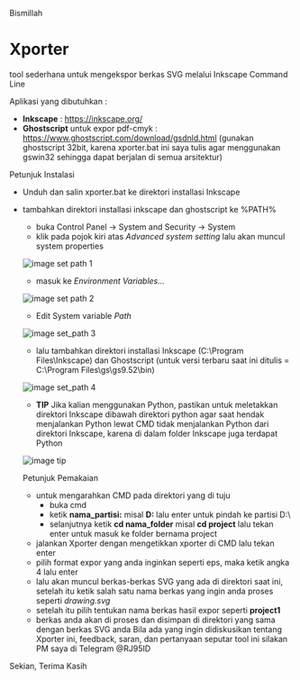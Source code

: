 Bismillah

# Xporter
tool sederhana untuk mengekspor berkas SVG melalui Inkscape Command Line

Aplikasi yang dibutuhkan :
- **Inkscape** : https://inkscape.org/
- **Ghostscript** untuk expor pdf-cmyk : https://www.ghostscript.com/download/gsdnld.html (gunakan ghostscript 32bit, karena xporter.bat ini saya tulis agar menggunakan gswin32 sehingga dapat berjalan di semua arsitektur)

Petunjuk Instalasi

- Unduh dan salin xporter.bat ke direktori installasi Inkscape
- tambahkan direktori installasi inkscape dan ghostscript ke %PATH%
	- buka Control Panel -> System and Security -> System 
	- klik pada pojok kiri atas *Advanced system setting* lalu akan muncul system properties
	
	 ![image set path 1](https://github.com/maslanangdev/inkporter/blob/windows/tutorial_image/3.png)

	- masuk ke *Environment Variables...*
	
	 ![image set path 2](https://github.com/maslanangdev/inkporter/blob/windows/tutorial_image/4.png)
	
	- Edit System variable *Path*
	
	 ![image set_path 3](https://github.com/maslanangdev/inkporter/blob/windows/tutorial_image/5.png)
	
	- lalu tambahkan direktori installasi Inkscape (C:\Program Files\Inkscape) dan Ghostscript (untuk versi terbaru saat ini ditulis = C:\Program Files\gs\gs9.52\bin)
	
	![image set_path 4](https://github.com/maslanangdev/inkporter/blob/windows/tutorial_image/7.png)
	
	- **TIP** Jika kalian menggunakan Python, pastikan untuk meletakkan direktori Inkscape dibawah direktori python agar saat hendak menjalankan Python lewat CMD tidak menjalankan Python dari direktori Inkscape, karena di dalam folder Inkscape juga terdapat Python
	
	![image tip](https://github.com/maslanangdev/inkporter/blob/windows/tutorial_image/tip1.png)
  
  Petunjuk Pemakaian
  
  * untuk mengarahkan CMD pada direktori yang di tuju
	  * buka cmd
	  * ketik **nama_partisi:** misal **D:** lalu enter untuk pindah ke partisi D:\
 	  * selanjutnya ketik **cd nama_folder** misal **cd project** lalu tekan enter untuk masuk ke folder bernama project
  * jalankan Xporter dengan mengetikkan xporter di CMD lalu tekan enter
  * pilih format expor yang anda inginkan seperti eps, maka ketik angka 4 lalu enter
  * lalu akan muncul berkas-berkas SVG yang ada di direktori saat ini, setelah itu ketik salah satu nama berkas yang ingin anda proses seperti *drawing.svg*
  * setelah itu pilih tentukan nama berkas hasil expor seperti **project1**
  * berkas anda akan di proses dan disimpan di direktori yang sama dengan berkas SVG anda
Bila ada yang ingin didiskusikan tentang Xporter ini, feedback, saran, dan pertanyaan seputar tool ini silakan PM saya di Telegram @RJ95ID

Sekian, Terima Kasih
